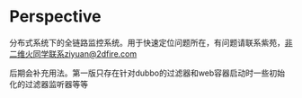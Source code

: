 # Perspective
分布式系统下的全链路监控系统。用于快速定位问题所在，有问题请联系紫苑，非二维火同学联系ziyuan@2dfire.com<br/>

后期会补充用法。第一版只存在针对dubbo的过滤器和web容器启动时一些初始化的过滤器监听器等等
